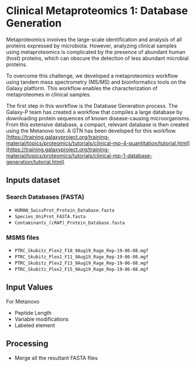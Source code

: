 # Clinical Metaproteomics 1: Database Generation
Metaproteomics involves the large-scale identification and analysis of all proteins expressed by microbiota. However, analyzing clinical samples using metaproteomics is complicated by the presence of abundant human (host) proteins, which can obscure the detection of less abundant microbial proteins.

To overcome this challenge, we developed a metaproteomics workflow using tandem mass spectrometry (MS/MS) and bioinformatics tools on the Galaxy platform. This workflow enables the characterization of metaproteomes in clinical samples.

The first step in this workflow is the Database Generation process. The Galaxy-P team has created a workflow that compiles a large database by downloading protein sequences of known disease-causing microorganisms. From this extensive database, a compact, relevant database is then created using the Metanovo tool.
A GTN has been developed for this workflow. [https://training.galaxyproject.org/training-material/topics/proteomics/tutorials/clinical-mp-4-quantitation/tutorial.html](https://training.galaxyproject.org/training-material/topics/proteomics/tutorials/clinical-mp-1-database-generation/tutorial.html)

## Inputs dataset

### Search Databases (FASTA)
- `HUMAN_SwissProt_Protein_Database.fasta`
- `Species_UniProt_FASTA.fasta`
- `Contaminants_(cRAP)_Protein_Database.fasta`
### MSMS files
- `PTRC_Skubitz_Plex2_F10_9Aug19_Rage_Rep-19-06-08.mgf`
- `PTRC_Skubitz_Plex2_F11_9Aug19_Rage_Rep-19-06-08.mgf`
- `PTRC_Skubitz_Plex2_F13_9Aug19_Rage_Rep-19-06-08.mgf`
- `PTRC_Skubitz_Plex2_F15_9Aug19_Rage_Rep-19-06-08.mgf`

## Input Values
For Metanovo 
- Peptide Length
- Variable modifications
- Labeled element

## Processing
- Merge all the resultant FASTA files
